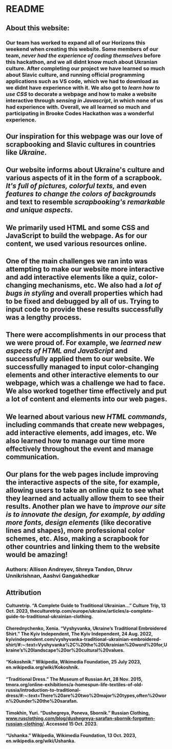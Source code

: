 # README
## About this website:
### Our team has worked to **expand all of our Horizons** this weekend when creating this website. Some members of our team, _never had the experience of coding themselves_ before this hackathon, and we all didnt know much about Ukranian culture. After completing our project we have learned so much about **Slavic culture**, and running official programming applications such as **VS code**, which we had to download as we didnt have experience with it. We also got to _learn how to use CSS_ to decorate a webpage and how to make a website interactive through _sensing in Javascript_, in which none of us had experience with. Overall, we all learned so much and participating in Brooke Codes Hackathon was a wonderful experience.

## Our inspiration for this webpage was our love of **scrapbooking** and **Slavic cultures** in countries like _Ukraine_. 

## Our website informs about Ukraine's culture and various aspects of it in the form of a scrapbook. _It's full of pictures, colorful texts,_ and even _features to change the colors of backgrounds_ and text to resemble _scrapbooking's remarkable and unique aspects._ 

## We primarily used **HTML** and some **CSS** and **JavaScript** to build the webpage. As for our content, we used various resources online. 

## One of the main challenges we ran into was attempting to make our website more interactive and add **interactive elements like a quiz, color-changing mechanisms**, etc. We also had a _lot of bugs in styling_ and overall properties which had to be fixed and debugged by all of us. Trying to input code to provide these results successfully was a lengthy process. 

## There were accomplishments in our process that we were proud of. For example, we _learned new aspects of HTML and JavaScript_ and successfully applied them to our website. We successfully managed to **input color-changing elements** and other **interactive elements** to our webpage, which was a challenge we had to face. We also worked together time effectively and put a lot of content and elements into our web pages. 

## We learned about various new _HTML commands_, including commands that create **new webpages, add interactive elements, add images**, etc. We also learned how to manage our time more effectively throughout the event and manage communication.

## Our plans for the web pages include improving the **interactive aspects of the site**, for example, allowing users to take an online quiz to see what they learned and actually allow them to see their results. Another plan we have to _improve our site is to innovate the design, for example, by adding more fonts, design elements_ (like decorative lines and shapes), more professional color schemes, etc. Also, making a scrapbook for other countries and linking them to the website would be amazing!


### Authors: Allison Andreyev, Shreya Tandon, Dhruv Unnikrishnan, Aashvi Gangakhedkar

## Attribution
#### Culturetrip. “A Complete Guide to Traditional Ukrainian...” Culture Trip, 13 Oct. 2023, theculturetrip.com/europe/ukraine/articles/a-complete-guide-to-traditional-ukrainian-clothing. 
#### Cherednychenko, Xenia. “Vyshyvanka, Ukraine’s Traditional Embroidered Shirt.” The Kyiv Independent, The Kyiv Independent, 24 Aug. 2022, kyivindependent.com/vyshyvanka-traditional-ukrainian-embroidered-shirt/#:~:text=Vyshyvanka%2C%20the%20Ukrainian%20word%20for,Ukraine’s%20landscape%20or%20cultural%20values.
#### “Kokoshnik.” Wikipedia, Wikimedia Foundation, 25 July 2023, en.wikipedia.org/wiki/Kokoshnik.
#### “Traditional Dress.” The Museum of Russian Art, 28 Nov. 2015, tmora.org/online-exhibitions/a-homespun-life-textiles-of-old-russia/introduction-to-traditional-dress/#:~:text=There%20are%20two%20major%20types,often%20worn%20under%20the%20sarafan. 
#### Timokhin, Yuri. “Dushegreya, Poneva, Sbornik.” Russian Clothing, www.rusclothing.com/blog/dushegreya-sarafan-sbornik-forgotten-russian-clothing/. Accessed 15 Oct. 2023. 
#### “Ushanka.” Wikipedia, Wikimedia Foundation, 13 Oct. 2023, en.wikipedia.org/wiki/Ushanka. 





